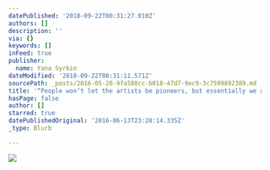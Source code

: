 ```yaml
---
datePublished: '2018-09-22T00:31:27.010Z'
authors: []
description: ''
via: {}
keywords: []
inFeed: true
publisher:
  name: Yana Syrkin
dateModified: '2018-09-22T00:31:11.571Z'
sourcePath: _posts/2016-05-28-9fa580cc-b018-47d7-9ec9-3c7599892389.md
title: '“People won’t let the artists be pioneers, but essentially we always are.”'
hasPage: false
author: []
starred: true
datePublishedOriginal: '2016-06-13T23:20:14.335Z'
_type: Blurb

---
```

![](https://the-grid-user-content.s3-us-west-2.amazonaws.com/b8a8c548-b67e-4145-aee1-1bf48999bc11.jpg)